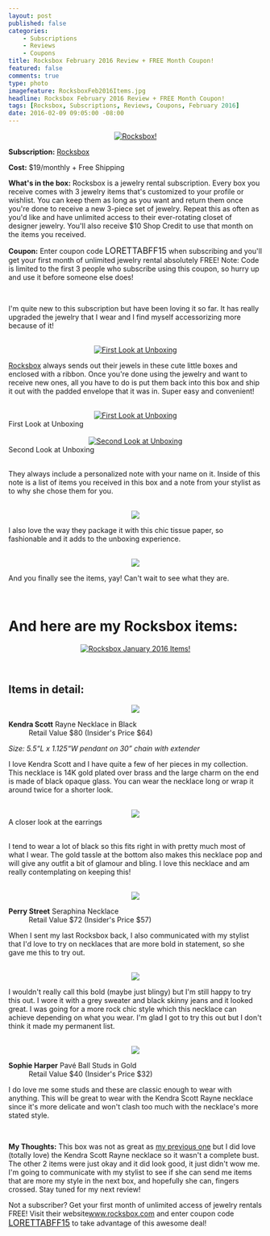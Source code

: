 ```yaml
---
layout: post
published: false
categories: 
    - Subscriptions
    - Reviews
    - Coupons
title: Rocksbox February 2016 Review + FREE Month Coupon!
featured: false
comments: true
type: photo
imagefeature: RocksboxFeb2016Items.jpg
headline: Rocksbox February 2016 Review + FREE Month Coupon!
tags: [Rocksbox, Subscriptions, Reviews, Coupons, February 2016]
date: 2016-02-09 09:05:00 -08:00
---
```


<center><a href="https://www.rocksbox.com" target="_blank">
<img src="/images/RocksboxFeb2016Package.jpg" border="0" style="border:none;max-width:100%;" alt="Rocksbox!" />
</a></center>

<p><b>Subscription:</b> <a href="https://www.rocksbox.com" target="_blank">Rocksbox</a></p>
<p><b>Cost:</b> $19/monthly + Free Shipping</p>
<p><b>What's in the box:</b> Rocksbox is a jewelry rental subscription. Every box you receive comes with 3 jewelry items that's customized to your profile or wishlist. You can keep them as long as you want and return them once you're done to receive a new 3-piece set of jewelry. Repeat this as often as you'd like and have unlimited access to their ever-rotating closet of designer jewelry. You'll also receive $10 Shop Credit to use that month on the items you received.</p>
<p><b>Coupon:</b> Enter coupon code <big>LORETTABFF15</big> when subscribing and you'll get your first month of unlimited jewelry rental absolutely FREE! Note: Code is limited to the first 3 people who subscribe using this coupon, so hurry up and use it before someone else does!</big></p>

<br>

<p>I'm quite new to this subscription but have been loving it so far. It has really upgraded the jewelry that I wear and I find myself accessorizing more because of it!</p>

<br>

<center><a href="https://www.rocksbox.com" target="_blank">
<img src="/images/RocksboxFeb2016Box.jpg" border="0" style="border:none;max-width:100%;" alt="First Look at Unboxing" />
</a></center>

<p><a href="https://www.rocksbox.com" target="_blank">Rocksbox</a> always sends out their jewels in these cute little boxes and enclosed with a ribbon. Once you're done using the jewelry and want to receive new ones, all you have to do is put them back into this box and ship it out with the padded envelope that it was in. Super easy and convenient!</p>

<br>

<center><a href="https://www.rocksbox.com" target="_blank">
<img src="/images/RocksboxFeb2016OpenBox.jpg" border="0" style="border:none;max-width:100%;" alt="First Look at Unboxing" />
</a></center>
<figcaption>First Look at Unboxing</figcaption>
<br>

<center><a href="https://www.rocksbox.com" target="_blank">
<img src="/images/RocksboxFeb2016OpenBox2.jpg" border="0" style="border:none;max-width:100%;" alt="Second Look at Unboxing" />
</a></center>
<figcaption>Second Look at Unboxing</figcaption>
<br>

<p>They always include a personalized note with your name on it. Inside of this note is a list of items you received in this box and a note from your stylist as to why she chose them for you.</p>

<br>

<center><a href="https://www.rocksbox.com" target="_blank">
<img src="/images/RocksboxFeb2016OpenBox3.jpg" border="0" style="border:none;max-width:100%;" />
</a></center>
<p>I also love the way they package it with this chic tissue paper, so fashionable and it adds to the unboxing experience.</p>

<br>

<center><a href="https://www.rocksbox.com" target="_blank">
<img src="/images/RocksboxFeb2016OpenBox4.jpg" border="0" style="border:none;max-width:100%;" />
</a></center>
<p>And you finally see the items, yay! Can't wait to see what they are.</p>

<br>

# And here are my Rocksbox items:

<p><center><a href="https://www.rocksbox.com" target="_blank">
<img src="/images/RocksboxFeb2016Items.jpg" border="0" style="border:none;max-width:100%;" alt="Rocksbox January 2016 Items!" /></a></center></p>
<br>

## Items in detail:

<center><a href="https://www.rocksbox.com" target="_blank">
<img src="/images/RocksboxFeb2016KendraScottRayneNecklace.jpg" border="0" style="border:none;max-width:100%;" />
</a></center>

<DL>
<DT><b>Kendra Scott</b> Rayne Necklace in Black</DT>
<DD>Retail Value $80 (Insider's Price $64)</DD>
</DL>

<p><i>Size: 5.5“L x 1.125“W pendant on 30” chain with extender</i></p>

<p>I love Kendra Scott and I have quite a few of her pieces in my collection. This necklace is 14K gold plated over brass and the large charm on the end is made of black opaque glass. You can wear the necklace long or wrap it around twice for a shorter look.</p>

<br>

<center><a href="https://www.rocksbox.com" target="_blank">
<img src="/images/RocksboxFeb2016KendraScottRayneNecklace2.jpg" border="0" style="border:none;max-width:100%;" />
</a></center>
<figcaption>A closer look at the earrings</figcaption>
<br>

<p>I tend to wear a lot of black so this fits right in with pretty much most of what I wear. The gold tassle at the bottom also makes this necklace pop and will give any outfit a bit of glamour and bling. I love this necklace and am really contemplating on keeping this!</p>

<br>

<center><a href="https://www.rocksbox.com" target="_blank">
<img src="/images/RocksboxFeb2016PerryStreetSeraphinaNecklace.jpg" border="0" style="border:none;max-width:100%;" />
</a></center>

<DL>
<DT><b>Perry Street</b> Seraphina Necklace</DT>
<DD>Retail Value $72 (Insider's Price $57)</DD>
</DL>

<p>When I sent my last Rocksbox back, I also communicated with my stylist that I'd love to try on necklaces that are more bold in statement, so she gave me this to try out.</p>

<br>

<center><a href="https://www.rocksbox.com" target="_blank">
<img src="/images/RocksboxFeb2016PerryStreetSeraphinaNecklace2.jpg" border="0" style="border:none;max-width:100%;" />
</a></center>
<p>I wouldn't really call this bold (maybe just blingy) but I'm still happy to try this out. I wore it with a grey sweater and black skinny jeans and it looked great. I was going for a more rock chic style which this necklace can achieve depending on what you wear. I'm glad I got to try this out but I don't think it made my permanent list.</p>

<br>

<center><a href="https://www.rocksbox.com" target="_blank">
<img src="/images/RocksboxFeb2016SophieHarperPaveBallStuds.jpg" border="0" style="border:none;max-width:100%;" />
</a></center>

<DL>
<DT><b>Sophie Harper</b> Pavé Ball Studs in Gold</DT>
<DD>Retail Value $40 (Insider's Price $32)</DD>
</DL>

<p>I do love me some studs and these are classic enough to wear with anything. This will be great to wear with the Kendra Scott Rayne necklace since it's more delicate and won't clash too much with the necklace's more stated style.</p>

<br>

<p><i class="icon-exclamation-sign"></i><b> My Thoughts:</b> This box was not as great as <a href="http://whatsupmailbox.com/subscriptions/reviews/coupons/Rocksbox-Jewelry-Subscription-Box-January-2016-Review-Coupon/" target="_blank">my previous one</a> but I did love (totally love) the Kendra Scott Rayne necklace so it wasn't a complete bust. The other 2 items were just okay and it did look good, it just didn't wow me. I'm going to communicate with my stylist to see if she can send me items that are more my style in the next box, and hopefully she can, fingers crossed. Stay tuned for my next review!</p>

<p>Not a subscriber? Get your first month of unlimited access of jewelry rentals FREE! Visit their website<a href="https://www.rocksbox.com">www.rocksbox.com</a> and enter coupon code <a href="https://www.rocksbox.com" target="_blank"><big>LORETTABFF15</big></a> to take advantage of this awesome deal!</p>
